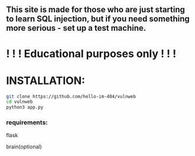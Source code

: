 ## This site is made for those who are just starting to learn SQL injection, but if you need something more serious - set up a test machine.

# ! ! ! Educational purposes only ! ! !

# INSTALLATION:
```bash
git clone https://github.com/hello-im-404/vulnweb
cd vulnweb
python3 app.py
```

### requirements:
flask  

brain(optional)
